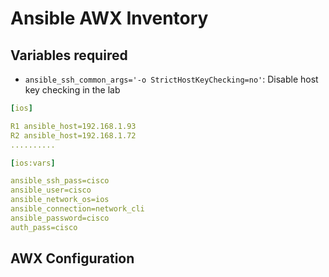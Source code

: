 # Ansible AWX Inventory

## Variables required

- `ansible_ssh_common_args='-o StrictHostKeyChecking=no'`: Disable host key checking in the lab 


```yaml
[ios]

R1 ansible_host=192.168.1.93
R2 ansible_host=192.168.1.72
..........

[ios:vars]

ansible_ssh_pass=cisco
ansible_user=cisco
ansible_network_os=ios
ansible_connection=network_cli
ansible_password=cisco
auth_pass=cisco

```

## AWX Configuration


